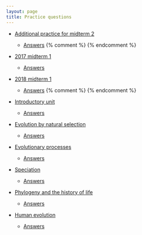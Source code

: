 ```yaml
---
layout: page
title: Practice questions
---
```


* [Additional practice for midterm 2](tests/practice2.test.pdf)
	* [Answers](tests/practice2.key.pdf)
{% comment %} 
{% endcomment %} 

* [2017 midterm 1](archive/2017_materials/midterm1.test.pdf)
	* [Answers](archive/2017_materials/midterm1.key.pdf)
* [2018 midterm 1](materials/practice/18M1.test.pdf)
	* [Answers](materials/practice/18M1.key.pdf)
{% comment %} 
{% endcomment %} 

* [Introductory unit](intro_ques.html)
	* [Answers](intro_ans.html)
* [Evolution by natural selection](ns_ques.html)
	* [Answers](ns_ans.html)
* [Evolutionary processes](process_ques.html)
	* [Answers](process_ans.html)
* [Speciation](speciation_ques.html)
	* [Answers](speciation_ans.html)
* [Phylogeny and the history of life](phylo_ques.html)
	* [Answers](phylo_ans.html)
* [Human evolution](ape_ques.html)
	* [Answers](ape_ans.html)
